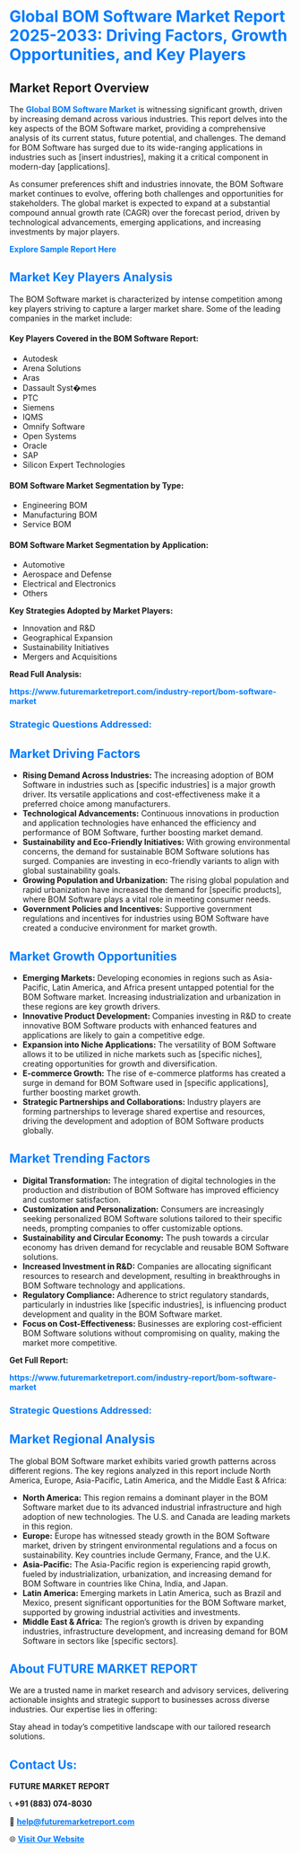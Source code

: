 <h1 style="color: #007BFF;">Global BOM Software Market Report 2025-2033: Driving Factors, Growth Opportunities, and Key Players</h1>

<section id="overview">
<h2>Market Report Overview</h2>
<p>The <a href="https://www.futuremarketreport.com/industry-report/bom-software-market" style="color: #007BFF; text-decoration: none;"><strong>Global BOM Software Market</strong></a> is witnessing significant growth, driven by increasing demand across various industries. This report delves into the key aspects of the BOM Software market, providing a comprehensive analysis of its current status, future potential, and challenges. The demand for BOM Software has surged due to its wide-ranging applications in industries such as [insert industries], making it a critical component in modern-day [applications].</p>
<p>As consumer preferences shift and industries innovate, the BOM Software market continues to evolve, offering both challenges and opportunities for stakeholders. The global market is expected to expand at a substantial compound annual growth rate (CAGR) over the forecast period, driven by technological advancements, emerging applications, and increasing investments by major players.</p>
</section>

<section id="overview">
<p><a href="https://www.futuremarketreport.com/request-sample/reportId=64044" style="color: #007BFF; text-decoration: none;"><strong>Explore Sample Report Here</strong></a></p>
</section>

<section id="key-players">
<h2 style="color: #007BFF;">Market Key Players Analysis</h2>
<p>The BOM Software market is characterized by intense competition among key players striving to capture a larger market share. Some of the leading companies in the market include:</p>
<h4>Key Players Covered in the BOM Software Report:</h4>
<ul><li>Autodesk</li><li>Arena Solutions</li><li>Aras</li><li>Dassault Syst�mes</li><li>PTC</li><li>Siemens</li><li>IQMS</li><li>Omnify Software</li><li>Open Systems</li><li>Oracle</li><li>SAP</li><li>Silicon Expert Technologies</li></ul>
<h4>BOM Software Market Segmentation by Type:</h4>
<ul><li>Engineering BOM</li><li>Manufacturing BOM</li><li>Service BOM</li></ul>

<h4>BOM Software Market Segmentation by Application:</h4>
<ul><li>Automotive</li><li>Aerospace and Defense</li><li>Electrical and Electronics</li><li>Others</li></ul>
<p><strong>Key Strategies Adopted by Market Players:</strong></p>
<ul>
<li>Innovation and R&D</li>
<li>Geographical Expansion</li>
<li>Sustainability Initiatives</li>
<li>Mergers and Acquisitions</li>
</ul>
</section>

<section>
<p><strong>Read Full Analysis: </strong></p><a href="https://www.futuremarketreport.com/industry-report/bom-software-market" style="color: #007BFF; text-decoration: none;"><strong>https://www.futuremarketreport.com/industry-report/bom-software-market</strong></a>
<h3 style="color: #007BFF;">Strategic Questions Addressed:</h3>
</section>

<section id="driving-factors">
<h2 style="color: #007BFF;">Market Driving Factors</h2>
<ul>
<li><strong>Rising Demand Across Industries:</strong> The increasing adoption of BOM Software in industries such as [specific industries] is a major growth driver. Its versatile applications and cost-effectiveness make it a preferred choice among manufacturers.</li>
<li><strong>Technological Advancements:</strong> Continuous innovations in production and application technologies have enhanced the efficiency and performance of BOM Software, further boosting market demand.</li>
<li><strong>Sustainability and Eco-Friendly Initiatives:</strong> With growing environmental concerns, the demand for sustainable BOM Software solutions has surged. Companies are investing in eco-friendly variants to align with global sustainability goals.</li>
<li><strong>Growing Population and Urbanization:</strong> The rising global population and rapid urbanization have increased the demand for [specific products], where BOM Software plays a vital role in meeting consumer needs.</li>
<li><strong>Government Policies and Incentives:</strong> Supportive government regulations and incentives for industries using BOM Software have created a conducive environment for market growth.</li>
</ul>
</section>

<section id="growth-opportunities">
<h2 style="color: #007BFF;">Market Growth Opportunities</h2>
<ul>
<li><strong>Emerging Markets:</strong> Developing economies in regions such as Asia-Pacific, Latin America, and Africa present untapped potential for the BOM Software market. Increasing industrialization and urbanization in these regions are key growth drivers.</li>
<li><strong>Innovative Product Development:</strong> Companies investing in R&D to create innovative BOM Software products with enhanced features and applications are likely to gain a competitive edge.</li>
<li><strong>Expansion into Niche Applications:</strong> The versatility of BOM Software allows it to be utilized in niche markets such as [specific niches], creating opportunities for growth and diversification.</li>
<li><strong>E-commerce Growth:</strong> The rise of e-commerce platforms has created a surge in demand for BOM Software used in [specific applications], further boosting market growth.</li>
<li><strong>Strategic Partnerships and Collaborations:</strong> Industry players are forming partnerships to leverage shared expertise and resources, driving the development and adoption of BOM Software products globally.</li>
</ul>
</section>

<section id="trending-factors">
<h2 style="color: #007BFF;">Market Trending Factors</h2>
<ul>
<li><strong>Digital Transformation:</strong> The integration of digital technologies in the production and distribution of BOM Software has improved efficiency and customer satisfaction.</li>
<li><strong>Customization and Personalization:</strong> Consumers are increasingly seeking personalized BOM Software solutions tailored to their specific needs, prompting companies to offer customizable options.</li>
<li><strong>Sustainability and Circular Economy:</strong> The push towards a circular economy has driven demand for recyclable and reusable BOM Software solutions.</li>
<li><strong>Increased Investment in R&D:</strong> Companies are allocating significant resources to research and development, resulting in breakthroughs in BOM Software technology and applications.</li>
<li><strong>Regulatory Compliance:</strong> Adherence to strict regulatory standards, particularly in industries like [specific industries], is influencing product development and quality in the BOM Software market.</li>
<li><strong>Focus on Cost-Effectiveness:</strong> Businesses are exploring cost-efficient BOM Software solutions without compromising on quality, making the market more competitive.</li>
</ul>
</section>

<section>
<p><strong>Get Full Report: </strong></p><a href="https://www.futuremarketreport.com/industry-report/bom-software-market" style="color: #007BFF; text-decoration: none;"><strong>https://www.futuremarketreport.com/industry-report/bom-software-market</strong></a>
<h3 style="color: #007BFF;">Strategic Questions Addressed:</h3>
</section>


<section id="regional-analysis">
<h2 style="color: #007BFF;">Market Regional Analysis</h2>
<p>The global BOM Software market exhibits varied growth patterns across different regions. The key regions analyzed in this report include North America, Europe, Asia-Pacific, Latin America, and the Middle East & Africa:</p>
<ul>
<li><strong>North America:</strong> This region remains a dominant player in the BOM Software market due to its advanced industrial infrastructure and high adoption of new technologies. The U.S. and Canada are leading markets in this region.</li>
<li><strong>Europe:</strong> Europe has witnessed steady growth in the BOM Software market, driven by stringent environmental regulations and a focus on sustainability. Key countries include Germany, France, and the U.K.</li>
<li><strong>Asia-Pacific:</strong> The Asia-Pacific region is experiencing rapid growth, fueled by industrialization, urbanization, and increasing demand for BOM Software in countries like China, India, and Japan.</li>
<li><strong>Latin America:</strong> Emerging markets in Latin America, such as Brazil and Mexico, present significant opportunities for the BOM Software market, supported by growing industrial activities and investments.</li>
<li><strong>Middle East & Africa:</strong> The region’s growth is driven by expanding industries, infrastructure development, and increasing demand for BOM Software in sectors like [specific sectors].</li>
</ul>
</section>

<footer>
<h2 style="color: #007BFF;">About FUTURE MARKET REPORT</h2>
<p>We are a trusted name in market research and advisory services, delivering actionable insights and strategic support to businesses across diverse industries. Our expertise lies in offering:</p>

<p>Stay ahead in today’s competitive landscape with our tailored research solutions.</p>

<h2 style="color: #007BFF;">Contact Us:</h2>
<p><strong>FUTURE MARKET REPORT</strong></p>
<p>📞 <strong>+91 (883) 074-8030</strong></p>
<p>📧 <strong><a href="mailto:help@futuremarketreport.com" style="color: #007BFF;">help@futuremarketreport.com</a></strong></p>
<p>🌐 <strong><a href="https://www.futuremarketreport.com/" style="color: #007BFF;">Visit Our Website</a></strong></p>
</footer>